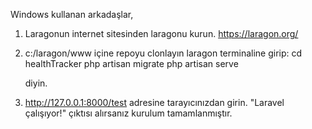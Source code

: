 
Windows kullanan arkadaşlar,
1. Laragonun internet sitesinden laragonu kurun.
   https://laragon.org/

2. c:/laragon/www içine repoyu clonlayın
laragon terminaline girip:
    cd healthTracker
    php artisan migrate
    php artisan serve

    diyin.

3. http://127.0.0.1:8000/test adresine tarayıcınızdan girin. "Laravel çalışıyor!" çıktısı alırsanız kurulum tamamlanmıştır.


